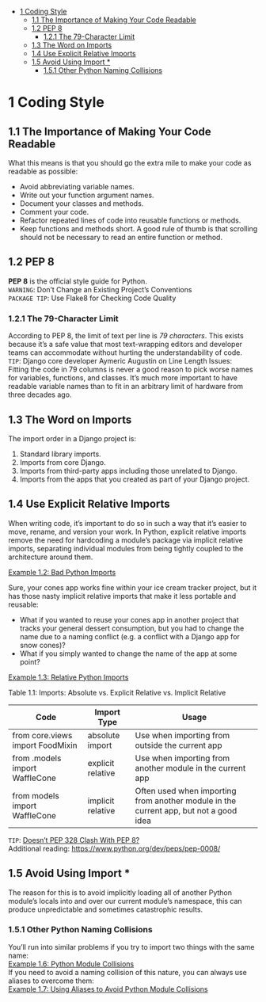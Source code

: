<!-- TOC -->

- [1 Coding Style](#1-coding-style)
    - [1.1 The Importance of Making Your Code Readable](#11-the-importance-of-making-your-code-readable)
    - [1.2 PEP 8](#12-pep-8)
        - [1.2.1 The 79-Character Limit](#121-the-79-character-limit)
    - [1.3 The Word on Imports](#13-the-word-on-imports)
    - [1.4 Use Explicit Relative Imports](#14-use-explicit-relative-imports)
    - [1.5 Avoid Using Import *](#15-avoid-using-import)
        - [1.5.1 Other Python Naming Collisions](#151-other-python-naming-collisions)

<!-- /TOC -->

# 1 Coding Style

## 1.1 The Importance of Making Your Code Readable

What this means is that you should go the extra mile to make your code as readable as possible:

- Avoid abbreviating variable names.  
- Write out your function argument names.  
- Document your classes and methods.  
- Comment your code.  
- Refactor repeated lines of code into reusable functions or methods.
- Keep functions and methods short. A good rule of thumb is that scrolling should not be necessary to read an entire function or method.  

## 1.2 PEP 8

**PEP 8** is the official style guide for Python.  
`WARNING`: Don’t Change an Existing Project’s Conventions  
`PACKAGE TIP`: Use Flake8 for Checking Code Quality  

### 1.2.1 The 79-Character Limit

According to PEP 8, the limit of text per line is *79 characters*. This exists because it’s a safe value that most text-wrapping editors and developer teams can accommodate without hurting the understandability of code.  
`TIP`: Django core developer Aymeric Augustin on Line Length Issues:  
Fitting the code in 79 columns is never a good reason to pick worse names for variables, functions, and classes. It’s much more important to have readable variable names than to fit in an arbitrary limit of hardware from three decades ago.  

## 1.3 The Word on Imports

The import order in a Django project is:  

1. Standard library imports.
2. Imports from core Django.
3. Imports from third-party apps including those unrelated to Django.
4. Imports from the apps that you created as part of your Django project.

## 1.4 Use Explicit Relative Imports

When writing code, it’s important to do so in such a way that it’s easier to move, rename, and version your work. In Python, explicit relative imports remove the need for hardcoding a module’s package via implicit relative imports, separating individual modules from being tightly coupled to the architecture around them.  

[Example 1.2: Bad Python Imports](https://github.com/smagul/2scoops-django/blob/master/2scoops-django/1-coding-style/ex1.2.py)  

Sure, your cones app works fine within your ice cream tracker project, but it has those nasty implicit relative imports that make it less portable and reusable:  

- What if you wanted to reuse your cones app in another project that tracks your general dessert consumption, but you had to change the name due to a naming conflict (e.g. a conflict with a Django app for snow cones)?  
- What if you simply wanted to change the name of the app at some point?  
  
[Example 1.3: Relative Python Imports](https://github.com/smagul/2scoops-django/blob/master/2scoops-django/1-coding-style/ex1.3.py)  

Table 1.1: Imports: Absolute vs. Explicit Relative vs. Implicit Relative  

| Code                             | Import Type       | Usage                                                                                 |
| -------------------------------- | ----------------- | ------------------------------------------------------------------------------------- |
| from core.views import FoodMixin | absolute import   | Use when importing from outside the current app                                       |
| from .models import WaffleCone   | explicit relative | Use when importing from another module in the current app                             |
| from models import WaffleCone    | implicit relative | Often used when importing from another module in the current app, but not a good idea |

`TIP`: [Doesn’t PEP 328 Clash With PEP 8?](https://mail.python.org/pipermail/python-dev/2010-October/104476.html)  
Additional reading: <https://www.python.org/dev/peps/pep-0008/>  

## 1.5 Avoid Using Import *

The reason for this is to avoid implicitly loading all of another Python module’s locals into and over our current module’s namespace, this can produce unpredictable and sometimes catastrophic results.  

### 1.5.1 Other Python Naming Collisions

You’ll run into similar problems if you try to import two things with the same name:  
[Example 1.6: Python Module Collisions](https://github.com/smagul/2scoops-django/blob/master/2scoops-django/1-coding-style/ex1.6.py)  
If you need to avoid a naming collision of this nature, you can always use aliases to overcome them:  
[Example 1.7: Using Aliases to Avoid Python Module Collisions](https://github.com/smagul/2scoops-django/blob/master/2scoops-django/1-coding-style/ex1.7.py)  
